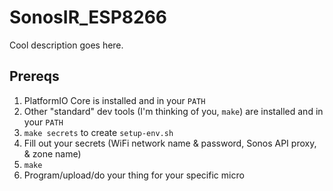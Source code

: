 # SonosIR_ESP8266

Cool description goes here.

## Prereqs

1. PlatformIO Core is installed and in your `PATH`
2. Other "standard" dev tools (I'm thinking of you, `make`) are installed and in your `PATH`
3. `make secrets` to create `setup-env.sh`
4. Fill out your secrets (WiFi network name & password, Sonos API proxy, & zone name)
5. `make`
6. Program/upload/do your thing for your specific micro
